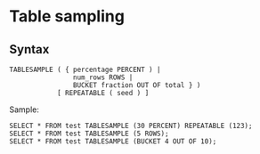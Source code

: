 # Table sampling

## Syntax
```
TABLESAMPLE ( { percentage PERCENT ) |
                num_rows ROWS |
                BUCKET fraction OUT OF total } )
            [ REPEATABLE ( seed ) ]
```      
Sample:

```
SELECT * FROM test TABLESAMPLE (30 PERCENT) REPEATABLE (123);
SELECT * FROM test TABLESAMPLE (5 ROWS);
SELECT * FROM test TABLESAMPLE (BUCKET 4 OUT OF 10);
```      

